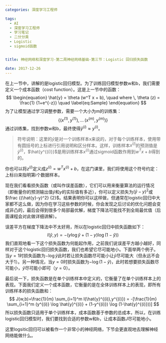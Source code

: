 ```yaml
---
categories: 深度学习工程师

tags: 
  - AI
  - 深度学习工程师
  - 学习笔记
  - 二分分类
  - Logistic
  - sigmoid函数


title: 神经网络和深度学习-第二周神经网络基础-第三节：Logistic 回归损失函数

date: 2017-12-26
---
```


在上一节中，讲解的是logistic回归模型。为了训练回归模型参数w和b，我们需要定义一个成本函数（cost function）。这是上一节中的函数：
$$
\begin{equation}
\hat{y} = \theta (w^T x + b), \quad where \, \theta (z) = \frac{1} {1+e^{-z}}   
\quad \label{eq:Sample}
\end{equation}
$$
为了让模型通过学习调整参数，需要一个大小为m的训练集：
$$
\{ (x^{(1)}, y^{(1)}) , \, ... \,  (x^{(m)}, y^{(m)}) \}
$$
通过训练集，找到参数w和b，最终使得$\hat{y}^{(i)} \approx y^{(i)}$。

> 符号说明：这里的$\hat{y}$是对一个训练样本x来说的，对于每个训练样本，使用带有圆括号的上标进行引用说明和区分样本。这样，训练样本$x^{(i)}$的预测值是$\hat{y}^{(i)}$，$\hat{y^{(i)}}$是用训练样本$x^{(i)}$通过sigmoid函数作用到$w^T x +b$得到的。

你也可以将$z^{(i)}$定义成$z^{(i)}=w^T x^{(i )} + b$，在这门课里，我们将使用这个符号约定：上标(i)来指明第i个数据样本。

现在我们看看损失函数（或叫作误差函数），它们可以用来衡量算法的运行情况（即衡量你的预测输出值$\hat{y}​$和$y​$的实际值有多近），你可以定义损失为$(\hat{y}-y)^2​$或$\frac {(\hat{y}-y)^2} {2}​$。结果表明你可以这样做，但通常在logistic回归中大家都不这么做，因为你在学习这些参数的时候，你会发现之后讨论的优化问题会变成非凸的，最后会得到很多个局部最优解，梯度下降法可能找不到全局最优值（后面课程会对此做详细讲解）。

误差平方在梯度下降法中不太好用，所以在logistic回归中损失函数如下：
$$
l (\hat{y}, y) = - (y \log \hat{y} + (1-y) \log (1-\hat{y}))
$$
我们直观地看一下这个损失函数为何能起作用，之前我们说误差平方越小越好，同样对于这个logistic回归损失函数，我们也希望它尽可能地小。下面举两个例子。当$y=1$时损失函数为$-\log \hat{y}$此时若让损失函数尽可能小让$\hat{y}$尽可能大（但永远不会大于1）。另一种情况，当$y=0$时损失函数为$- \log (1-\hat{y})$，此时若想要损失函数尽可能小，$\hat{y}$尽可能小即可（$y=0$）。

最后说一下，损失函数是在单个训练样本中定义的，它衡量了在单个训练样本上的表现。下面我们定义一个成本函数，它衡量的是在全体训练样本上的表现，即所有训练样本的损失函数和：
$$
J(w,b)=\frac{1}{m} \sum_{i=1}^m l(\hat{y}^{(i)},y^{(i)}) = -[\frac{1}{m} \sum_{i=1}^m  (y^{(i)} \log \hat{y}^{(i)} + (1-y^{(i)}) \log (1-\hat{y}^{(i)}))]
$$
所以损失函数只适用于单个训练样本，成本函数基于参数的总成本，所以，在训练logistic回归模型时，我们要找到合适的参数w和b，让成本函数$J$尽可能地小。

这里logsitic回归可以被看作一个非常小的神经网络，下节会更直观地去理解神经网络能做什么。